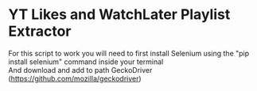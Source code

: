 # YT Likes and WatchLater Playlist Extractor
For this script to work you will need to first install Selenium using the "pip install selenium" command inside your terminal      
And download and add to path GeckoDriver (https://github.com/mozilla/geckodriver)
